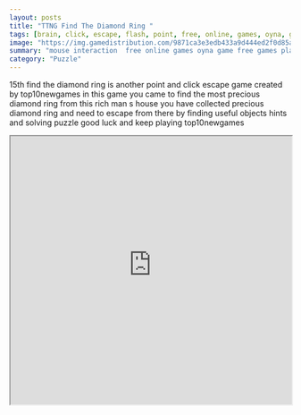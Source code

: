 ```yaml
---
layout: posts
title: "TTNG Find The Diamond Ring "
tags: [brain, click, escape, flash, point, free, online, games, oyna, game, free, games, play, play, games]
image: "https://img.gamedistribution.com/9871ca3e3edb433a9d444ed2f0d85af5.jpg"
summary: "mouse interaction  free online games oyna game free games play play games"
category: "Puzzle"
---
```


15th find the diamond ring is another point and click escape game created by top10newgames in this game you came to find the most precious diamond ring from this rich man s house you have collected precious diamond ring and need to escape from there by finding useful objects hints and solving puzzle good luck and keep playing top10newgames

<iframe width="100%" height="480px;" src="https://flash.gamedistribution.com?game=9871ca3e3edb433a9d444ed2f0d85af5"></iframe>